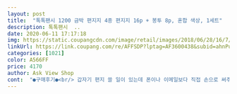 ```yaml
---
layout: post 
title:  "톡톡팬시 1200 금박 편지지 4종 편지지 16p + 봉투 8p, 혼합 색상, 1세트" 
description: 톡톡팬시  ..
date: 2020-06-11 17:17:18 
img: https://static.coupangcdn.com/image/retail/images/2018/06/28/16/7/587d8cfc-c1ac-48c6-b735-eb22898ec407.jpg 
linkUrl: https://link.coupang.com/re/AFFSDP?lptag=AF3600438&subid=ahnPublicAsk&pageKey=105231810&itemId=318986956&vendorItemId=3782580689&traceid=V0-113-1378055aaae1c04e 
categories: [1021] 
color: A566FF 
price: 4170 
author: Ask View Shop 
cont:  "●구매후기●<br/> 갑자기 편지 쓸 일이 있는데 폰이나 이메일보다 직접 손으로 써주고 싶어서 혹시나 해서 들어와보니 쿠팡에는 없는 게 없네요^^ 게다가 새벽배송!<br/> 네가지 칼라의 봉투와 편지지가 각 두 세트씩 들어있어서 8번 쓸 수 있어 넉넉하네요! 아주아주 특별한 상대에게만 쓸 거니 1년은 족히 쓰겠네요^^<br/> 특히 봉투의 금박 무늬가 품격있게 보이고 연령에 상관없이 누구나 받으면 대접받는 기분이 들 것 같이 잘 만들어져서 아주 만족합니다<br/> 편지지  칸도 알맞고 봉투크기도 작지도 크지도 않은 딱! 알맞은 크기로 잘 골랐네요<br/>완전 귀엽고 가성비 갑이에요!! 모두 사세요ㅎㅎ<br/>좋아요 종이도 두껍고 괜찮아요 아이보리색이 제일 맘에 드네요<br/>" 
---
```

